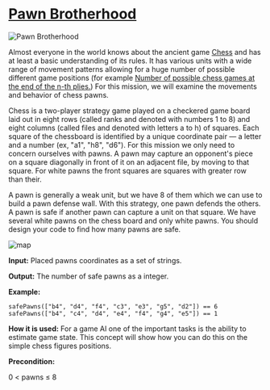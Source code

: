 # [Pawn Brotherhood](https://js.checkio.org/mission/pawn-brotherhood/)

![Pawn Brotherhood](https://js-static.checkio.org/media/task/media/1c22276304674f53b4f99bac907d8637/title.png)

Almost everyone in the world knows about the ancient game [Chess](http://en.wikipedia.org/wiki/Chess) and has at least a basic understanding of its rules. It has various units with a wide range of movement patterns allowing for a huge number of possible different game positions (for example [Number of possible chess games at the end of the n-th plies.](http://oeis.org/A048987)) For this mission, we will examine the movements and behavior of chess pawns.

Chess is a two-player strategy game played on a checkered game board laid out in eight rows (called ranks and denoted with numbers 1 to 8) and eight columns (called files and denoted with letters a to h) of squares. Each square of the chessboard is identified by a unique coordinate pair — a letter and a number (ex, "a1", "h8", "d6"). For this mission we only need to concern ourselves with pawns. A pawn may capture an opponent's piece on a square diagonally in front of it on an adjacent file, by moving to that square. For white pawns the front squares are squares with greater row than their.

A pawn is generally a weak unit, but we have 8 of them which we can use to build a pawn defense wall. With this strategy, one pawn defends the others. A pawn is safe if another pawn can capture a unit on that square. We have several white pawns on the chess board and only white pawns. You should design your code to find how many pawns are safe.

![map](https://js-static.checkio.org/media/task/media/1c22276304674f53b4f99bac907d8637/pawns.png)

**Input:** Placed pawns coordinates as a set of strings.

**Output:** The number of safe pawns as a integer.

**Example:**

```
safePawns(["b4", "d4", "f4", "c3", "e3", "g5", "d2"]) == 6
safePawns(["b4", "c4", "d4", "e4", "f4", "g4", "e5"]) == 1   
```

**How it is used:**  For a game AI one of the important tasks is the ability to estimate game state. This concept will show how you can do this on the simple chess figures positions.


**Precondition:**

0 < pawns ≤ 8
